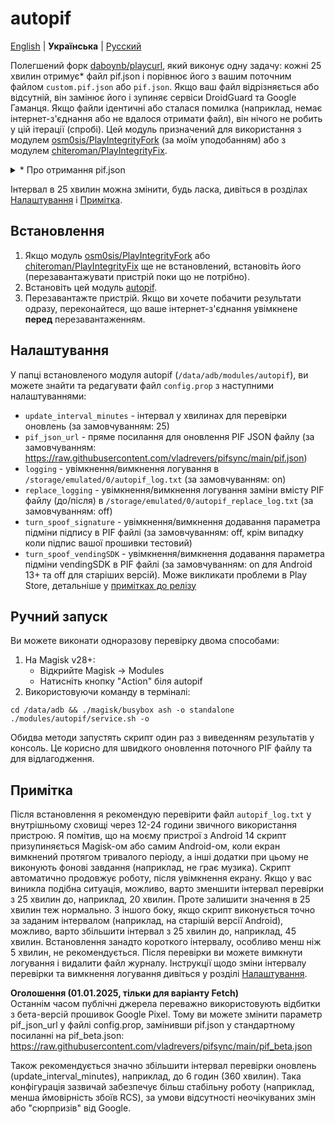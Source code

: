# autopif

[English](./README.md) | **Українська** | [Русский](./README_RU.md)

Полегшений форк [daboynb/playcurl](https://github.com/daboynb/PlayIntegrityNEXT/tree/main/playcurl), який виконує одну задачу: кожні 25 хвилин отримує* файл pif.json і порівнює його з вашим поточним файлом `custom.pif.json` або `pif.json`. Якщо ваш файл відрізняється або відсутній, він замінює його і зупиняє сервіси DroidGuard та Google Гаманця. Якщо файли ідентичні або сталася помилка (наприклад, немає інтернет-з'єднання або не вдалося отримати файл), він нічого не робить у цій ітерації (спробі). Цей модуль призначений для використання з модулем [osm0sis/PlayIntegrityFork](https://github.com/osm0sis/PlayIntegrityFork) (за моїм уподобанням) або з модулем [chiteroman/PlayIntegrityFix](https://github.com/chiteroman/PlayIntegrityFix).

<details>
<summary>* Про отримання pif.json</summary>

Існує два варіанти цього модуля:

**Варіант fetch**:  
Завантажує файл з [pifsync/pif.json](https://github.com/vladrevers/pifsync/blob/main/pif.json).
- **Плюс**: Використовує менше мережевого трафіку і легший.
- **Мінус**: Новий pif.json може бути доступний з невеликою затримкою (приблизно 10± хвилин).

**Варіант selfgen**:  
Генерує файл на пристрої, завантажуючи та витягуючи інформацію з останнього [XiaomiEUModule.apk](https://sourceforge.net/projects/xiaomi-eu-multilang-miui-roms/files/xiaomi.eu/Xiaomi.eu-app/) від xiaomi.eu.
- **Плюс**: Новий pif.json доступний без затримки.
- **Мінус**: Використовує трохи більше мережевого трафіку і потребує бінарної бібліотеки aapt, що збільшує розмір встановленого модуля на 1,4 МБ.
- **Оптимізація**: Кешує останній pif.json та посилання на apk, тому завантаження та витягування інформації з apk відбувається лише за необхідності (при оновленні).
</details>

Інтервал в 25 хвилин можна змінити, будь ласка, дивіться в розділах [Налаштування](#Налаштування) і [Примітка](#Примітка).

## Встановлення

1. Якщо модуль [osm0sis/PlayIntegrityFork](https://github.com/osm0sis/PlayIntegrityFork/releases/latest) або [chiteroman/PlayIntegrityFix](https://github.com/chiteroman/PlayIntegrityFix/releases/latest) ще не встановлений, встановіть його (перезавантажувати пристрій поки що не потрібно).
2. Встановіть цей модуль [autopif](https://github.com/vladrevers/autopif/releases/latest).
3. Перезавантажте пристрій. Якщо ви хочете побачити результати одразу, переконайтеся, що ваше інтернет-з'єднання увімкнене **перед** перезавантаженням.

## Налаштування

У папці встановленого модуля autopif (`/data/adb/modules/autopif`), ви можете знайти та редагувати файл `config.prop` з наступними налаштуваннями:

- `update_interval_minutes` - інтервал у хвилинах для перевірки оновлень (за замовчуванням: 25)
- `pif_json_url` - пряме посилання для оновлення PIF JSON файлу (за замовчуванням: https://raw.githubusercontent.com/vladrevers/pifsync/main/pif.json)
- `logging` - увімкнення/вимкнення логування в `/storage/emulated/0/autopif_log.txt` (за замовчуванням: on)
- `replace_logging` - увімкнення/вимкнення логування заміни вмісту PIF файлу (до/після) в `/storage/emulated/0/autopif_replace_log.txt` (за замовчуванням: off)
- `turn_spoof_signature` - увімкнення/вимкнення додавання параметра підміни підпису в PIF файлі (за замовчуванням: off, крім випадку коли підпис вашої прошивки тестовий)
- `turn_spoof_vendingSDK` - увімкнення/вимкнення додавання параметра підміни vendingSDK в PIF файлі (за замовчуванням: on для Android 13+ та off для старіших версій). Може викликати проблеми в Play Store, детальніше у [примітках до релізу](https://github.com/vladrevers/autopif/releases/tag/v1.9)

## Ручний запуск

Ви можете виконати одноразову перевірку двома способами:
1. На Magisk v28+:
   - Відкрийте Magisk → Modules
   - Натисніть кнопку "Action" біля autopif
2. Використовуючи команду в терміналі:
```shell
cd /data/adb && ./magisk/busybox ash -o standalone ./modules/autopif/service.sh -o
```

Обидва методи запустять скрипт один раз з виведенням результатів у консоль. Це корисно для швидкого оновлення поточного PIF файлу та для відлагодження.

## Примітка

Після встановлення я рекомендую перевірити файл `autopif_log.txt` у внутрішньому сховищі через 12-24 години звичного використання пристрою. Я помітив, що на моєму пристрої з Android 14 скрипт призупиняється Magisk-ом або самим Android-ом, коли екран вимкнений протягом тривалого періоду, а інші додатки при цьому не виконують фонові завдання (наприклад, не грає музика). Скрипт автоматично продовжує роботу, після увімкнення екрану. Якщо у вас виникла подібна ситуація, можливо, варто зменшити інтервал перевірки з 25 хвилин до, наприклад, 20 хвилин. Проте залишити значення в 25 хвилин теж нормально. З іншого боку, якщо скрипт виконується точно за заданим інтервалом (наприклад, на старішій версії Android), можливо, варто збільшити інтервал з 25 хвилин до, наприклад, 45 хвилин. Встановлення занадто короткого інтервалу, особливо менш ніж 5 хвилин, не рекомендується. Після перевірки ви можете вимкнути логування і видалити файл журналу. Інструкції щодо зміни інтервалу перевірки та вимкнення логування дивіться у розділі [Налаштування](#Налаштування).

**Оголошення (01.01.2025, тільки для варіанту Fetch)**  
Останнім часом публічні джерела переважно використовують відбитки з бета-версій прошивок Google Pixel. Тому ви можете змінити параметр pif_json_url у файлі config.prop, замінивши pif.json у стандартному посиланні на pif_beta.json: https://raw.githubusercontent.com/vladrevers/pifsync/main/pif_beta.json

Також рекомендується значно збільшити інтервал перевірки оновлень (update_interval_minutes), наприклад, до 6 годин (360 хвилин). Така конфігурація зазвичай забезпечує більш стабільну роботу (наприклад, менша ймовірність збоїв RCS), за умови відсутності неочікуваних змін або "сюрпризів" від Google.